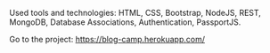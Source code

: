 Used tools and technologies: HTML, CSS, Bootstrap, NodeJS, REST, MongoDB, Database Associations, Authentication, PassportJS.

Go to the project: https://blog-camp.herokuapp.com/
